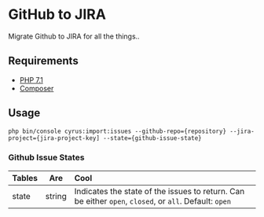 # GitHub to JIRA

Migrate Github to JIRA for all the things..

## Requirements

* [PHP 7.1](https://coolestguidesontheplanet.com/upgrade-php-on-osx/)
* [Composer](https://getcomposer.org/doc/00-intro.md)

## Usage

    php bin/console cyrus:import:issues --github-repo={repository} --jira-project={jira-project-key] --state={github-issue-state}
  
### Github Issue States  
    
| Tables        | Are           | Cool  |
| ------------- |:-------------:| :-----|
| state         | string | Indicates the state of the issues to return. Can be either `open`, `closed`, or `all`. Default: `open` |

